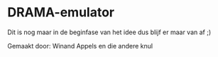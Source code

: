 # DRAMA-emulator

Dit is nog maar in de beginfase van het idee dus blijf er maar van af ;)

Gemaakt door:
Winand Appels en die andere knul
